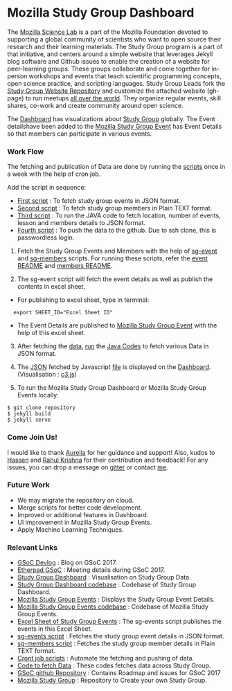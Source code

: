 # Mozilla Study Group Dashboard

The [Mozilla Science Lab](https://science.mozilla.org/) is a part of the Mozilla Foundation devoted to supporting a global community of scientists who want to open source their research and their learning materials. The Study Group program is a part of that initiative, and centers around a simple website that leverages Jekyll blog software and Github issues to enable the creation of a website for peer-learning groups. These groups collaborate and come together for in-person workshops and events that teach scientific programming concepts, open science practice, and scripting languages. Study Group Leads fork the [Study Group Website Repository](https://github.com/mozillascience/studyGroup) and customize the attached website (gh-page) to run meetups [all over the world](https://science.mozilla.org/programs/studygroups). They organize regular events, skill shares, co-work and create community around open science.  

The [Dashboard](https://anamikad.github.io/) has visualizations about [Study Group](https://github.com/mozillascience/studyGroup) globally. The Event detailshave been added to the [Mozilla Study Group Event](https://mozillascience.github.io/studyGroupEvents/) has Event Details so that members can participate in various events.

### Work Flow
 
The fetching and publication of Data are done by running the [scripts](https://github.com/AnamikaD/AnamikaD.github.io/tree/master/scripts) once in a week with the help of cron job.

Add the script in sequence:
- [First script](https://github.com/AnamikaD/AnamikaD.github.io/blob/master/scripts/Auto_gen_1.sh) : To fetch study group events in JSON format.
- [Second script](https://github.com/AnamikaD/AnamikaD.github.io/blob/master/scripts/Auto_gen_2.sh) : To fetch study group members in Plain TEXT format.  
- [Third script](https://github.com/AnamikaD/AnamikaD.github.io/blob/master/scripts/Auto_json.sh) : To run the JAVA code to fetch location, number of events, lesson and members details to JSON format.
- [Fourth script](https://github.com/AnamikaD/AnamikaD.github.io/blob/master/scripts/Auto_push.sh) : To push the data to the github. Due to ssh clone, this is passwordless login.

1) Fetch the Study Group Events and Members with the help of [sg-event](https://github.com/auremoser/sg-events) and [sg-members](https://github.com/AnamikaD/AnamikaD.github.io/tree/master/code/sg-members) scripts. For running these scripts, refer the [event README](https://github.com/auremoser/sg-events/blob/master/README.md) and [members README](https://github.com/AnamikaD/AnamikaD.github.io/blob/master/code/sg-members/Instructions.md).

2) The sg-event script will fetch the event details as well as publish the contents in excel sheet.
  - For publishing to excel sheet, type in terminal:
```
  export SHEET_ID="Excel Sheet ID"
```
  - The Event Details are published to [Mozilla Study Group Event](https://mozillascience.github.io/studyGroupEvents/) with the help of this excel sheet.

3) After fetching the [data](https://github.com/auremoser/sg-events/tree/master/data), [run](https://github.com/AnamikaD/AnamikaD.github.io/blob/master/scripts/Auto_json.sh) the [Java Codes](https://github.com/AnamikaD/AnamikaD.github.io/tree/master/code) to fetch various Data in JSON format.

4) The [JSON](https://github.com/AnamikaD/AnamikaD.github.io/tree/master/data) fetched by Javascript [file](https://github.com/AnamikaD/AnamikaD.github.io/tree/master/js) is displayed on the [Dashboard](https://anamikad.github.io/). (Visualisation : [c3.js](http://c3js.org/gettingstarted.html)) 

5) To run the Mozilla Study Group Dashboard or Mozilla Study Group Events locally:
```
$ git clone repository
$ jekyll build
$ jekyll serve
```
### Come Join Us!
I would like to thank [Aurelia](https://github.com/auremoser) for her guidance and support! Also, kudos to [Hassen](https://github.com/HassenPy) and [Rahul Krishna](https://github.com/rahulkrishnan98) for their contribution and feedback! For any issues, you can drop a message on [gitter](https://gitter.im/mozillascience/studyGroup) or contact [me](https://gitter.im/AnamikaD).

### Future Work
- We may migrate the repository on cloud.
- Merge scripts for better code development.
- Improved or additional features in Dashboard.
- UI improvement in Mozilla Study Group Events.
- Apply Machine Learning Techniques.

### Relevant Links

- [GSoC Devlog](https://mozillascience.github.io/studyGroup-GSOC/index.html) : Blog on GSoC 2017.
- [Etherpad GSoC](https://public.etherpad-mozilla.org/p/sg-gsoc-checkin) : Meeting details during GSoC 2017.
- [Study Group Dashboard](https://anamikad.github.io/) : Visualisation on Study Group Data.
- [Study Group Dashboard codebase](https://github.com/AnamikaD/AnamikaD.github.io) : Codebase of Study Group Dashboard.
- [Mozilla Study Group Events](https://mozillascience.github.io/studyGroupEvents/) : Displays the Study Group Event Details.
- [Mozilla Study Group Events codebase](https://github.com/mozillascience/studyGroupEvents) : Codebase of Mozilla Study Group Events.
- [Excel Sheet of Study Group Events](https://docs.google.com/spreadsheets/d/1vBP7CnFS7tl1lvSZtZ9X-Wy9UdfHOCjwKKHt-mf8Po0/pubhtml) : The sg-events script publishes the events in this Excel Sheet.  
- [sg-events script](https://github.com/auremoser/sg-events) : Fetches the study group event details in JSON format.
- [sg-members script](https://github.com/AnamikaD/AnamikaD.github.io/tree/master/code/sg-members) : Fetches the study group member details in Plain TEXT format.
- [Cront job scripts](https://github.com/AnamikaD/AnamikaD.github.io/tree/master/scripts) : Automate the fetching and pushing of data.
- [Code to fetch Data](https://github.com/AnamikaD/AnamikaD.github.io/tree/master/code) : These codes fetches data across Study Group.
- [GSoC github Repository](https://github.com/mozillascience/studyGroup-GSOC/) : Contains Roadmap and issues for GSoC 2017
- [Mozilla Study Group](https://github.com/mozillascience/studyGroup) : Repository to Create your own Study Group.

